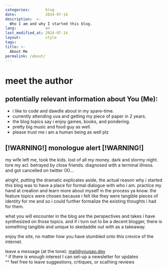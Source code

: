 ```yaml
---
categories:       blog
date:             2024-07-14
description:  >-
  Who I am and why I started this blog.
lang:             en
last_modified_at: 2024-07-14
layout:           style
tags:
title: >-
  About Me
permalink: /about/
---
```


# meet the author

## potentially relevant information about You (Me): 

- i like to code and dawdle about in my spare-time.
- currently attending uva and getting my piece of paper in 2 years.
- the blog topics say i enjoy games, books, and pondering.
- pretty big music and food guy as well.
- please trust me i am a human being as well plz

## [!WARNING!] monologue alert [!WARNING!]

my wife left me, took the kids. lost of all my money. dark and stormy night. tore my acl. betrayed by close friends. diagnosed with a terminal illness. and got cancelled on twitter (X)... 

alright, putting the dramatic explicates aside, the actual reason why i started this blog was to have a place for formal dialogue with who i am. practice my hand at creation and learn more about myself in the process ya know. the feature topics were chosen because i felt like they were tangible pieces of identity for me and so i could further formalize the existing thoughts i had for them.

what you will encounter in the blog are the perspectives and takes i have synthesized on those topics. and if i turn out to be a decent blogger, there is something tangible and unique to skedaddle out with as a takeaway. 

enjoy the site, no matter how you have stumbled onto this crevice of the internet.

leave a message (at the tone): mail@yougao.dev  
^ if there is enough interest I can set-up a newsletter for updates  
^^ feel free to leave suggestions, critiques, or scathing reviews